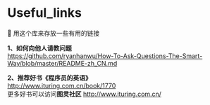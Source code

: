 # Useful_links
👼 用这个库来存放一些有用的链接  

**1、如何向他人请教问题**   
https://github.com/ryanhanwu/How-To-Ask-Questions-The-Smart-Way/blob/master/README-zh_CN.md

**2、推荐好书《程序员的英语》**  
http://www.ituring.com.cn/book/1770   
更多好书可以访问**图灵社区** http://www.ituring.com.cn/
